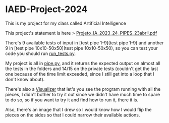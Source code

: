 # IAED-Project-2024
This is my project for my class called Artificial Intelligence

This project's statement is here > [Projeto_IA_2023_24_PIPES_23abril.pdf](Projeto_IA_2023_24_PIPES_23abril.pdf)

There's 9 available tests of input in [test pipe 1-9](test pipe 1-9) and another 9 in [test pipe 10x10-50x50](test pipe 10x10-50x50), so you can test your code you should run [run_tests.py](proj2324base/run_tests.py).

My project is all in [pipe.py](pipe.py), and it returns the expected output on almost all the tests in the folders and 14/15 on the private tests (couldn't get the last one because of the time limit exceeded, since I still get into a loop that I don't know about).

There's also a [Visualizer](Visualizer) that let's you see the program running with all the pieces, I didn't bother to try it out since we didn't have much time to spare to do so, so if you want to try it and find how to run it, there it is.

Also, there's an image that I drew so I would know how I would flip the pieces on the sides so that I could narrow their available actions.
